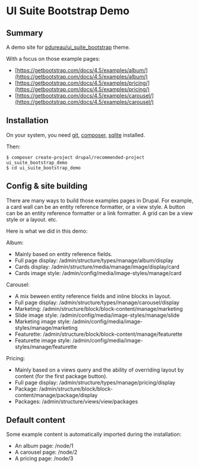 # UI Suite Bootstrap Demo

## Summary

A demo site for [pdureau/ui\_suite\_bootstrap](https://github.com/pdureau/ui_suite_bootstrap) theme.

With a focus on those example pages:

- [https://getbootstrap.com/docs/4.5/examples/album/](https://getbootstrap.com/docs/4.5/examples/album/)
- [https://getbootstrap.com/docs/4.5/examples/pricing/](https://getbootstrap.com/docs/4.5/examples/pricing/)
- [https://getbootstrap.com/docs/4.5/examples/carousel/](https://getbootstrap.com/docs/4.5/examples/carousel/)


## Installation

On your system, you need [git](https://git-scm.com/), [composer](https://getcomposer.org/), [sqlite](https://www.sqlite.org) installed.

Then:

```
$ composer create-project drupal/recommended-project ui_suite_bootstrap_demo
$ cd ui_suite_bootstrap_demo
```


## Config & site building

There are many ways to build those examples pages in Drupal. For example, a card wall can be an entity reference formatter, or a view style. A button can be an entity reference formatter or a link formatter. A grid can be a view style or a layout. etc.

Here is what we did in this demo:

Album:

- Mainly based on entity reference fields.
- Full page display: /admin/structure/types/manage/album/display
- Cards display: /admin/structure/media/manage/image/display/card
- Cards image style: /admin/config/media/image-styles/manage/card

Carousel:

- A mix beween entity reference fields and inline blocks in layout.
- Full page display: /admin/structure/types/manage/carousel/display
- Marketing: /admin/structure/block/block-content/manage/marketing
- Slide image style: /admin/config/media/image-styles/manage/slide
- Marketing image style: /admin/config/media/image-styles/manage/marketing
- Featurette: /admin/structure/block/block-content/manage/featurette
- Featurette image style: /admin/config/media/image-styles/manage/featurette

Pricing:

- Mainly based on a views query and the ability of overriding layout by content (for the first package button).
- Full page display: /admin/structure/types/manage/pricing/display
- Package: /admin/structure/block/block-content/manage/package/display
- Packages: /admin/structure/views/view/packages

## Default content

Some example content is automatically imported during the installation:

- An album page: /node/1
- A carousel page: /node/2
- A pricing page: /node/3


